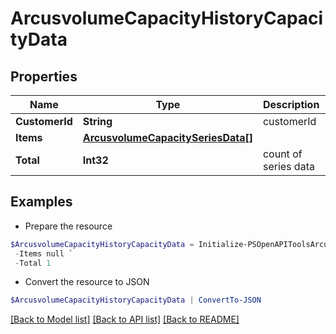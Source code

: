 # ArcusvolumeCapacityHistoryCapacityData
## Properties

Name | Type | Description | Notes
------------ | ------------- | ------------- | -------------
**CustomerId** | **String** | customerId | [optional] 
**Items** | [**ArcusvolumeCapacitySeriesData[]**](ArcusvolumeCapacitySeriesData.md) |  | [optional] 
**Total** | **Int32** | count of series data | [optional] 

## Examples

- Prepare the resource
```powershell
$ArcusvolumeCapacityHistoryCapacityData = Initialize-PSOpenAPIToolsArcusvolumeCapacityHistoryCapacityData  -CustomerId string `
 -Items null `
 -Total 1
```

- Convert the resource to JSON
```powershell
$ArcusvolumeCapacityHistoryCapacityData | ConvertTo-JSON
```

[[Back to Model list]](../README.md#documentation-for-models) [[Back to API list]](../README.md#documentation-for-api-endpoints) [[Back to README]](../README.md)

